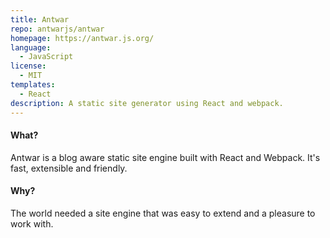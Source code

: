 ```yaml
---
title: Antwar
repo: antwarjs/antwar
homepage: https://antwar.js.org/
language:
  - JavaScript
license:
  - MIT
templates:
  - React
description: A static site generator using React and webpack.
---
```


#### What?

Antwar is a blog aware static site engine built with React and Webpack. It's fast, extensible and friendly.

#### Why?

The world needed a site engine that was easy to extend and a pleasure to work with.
